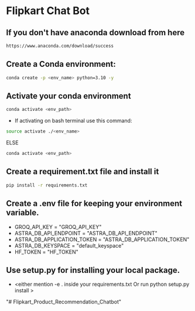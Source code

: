 # Flipkart Chat Bot 



## If you don't have anaconda download from here
```bash 
https://www.anaconda.com/download/success 
```
## Create a Conda environment:

```bash
conda create -p <env_name> python=3.10 -y
```
## Activate your conda environment

```bash
conda activate <env_path>
```
- If activating on bash terminal use this command:

```bash
source activate ./<env_name> 
```
ELSE
```bash
conda activate <env_path>
```

## Create a requirement.txt file and install it

```bash
pip install -r requirements.txt
```
## Create a .env file for keeping your environment variable.
- GROQ_API_KEY = "GROQ_API_KEY"
- ASTRA_DB_API_ENDPOINT = "ASTRA_DB_API_ENDPOINT"
- ASTRA_DB_APPLICATION_TOKEN = "ASTRA_DB_APPLICATION_TOKEN"
- ASTRA_DB_KEYSPACE = "default_keyspace"
- HF_TOKEN = "HF_TOKEN"


## Use setup.py for installing your local package.

- <either mention -e . inside your requirements.txt Or run python setup.py install >

"# Flipkart_Product_Recommendation_Chatbot" 
